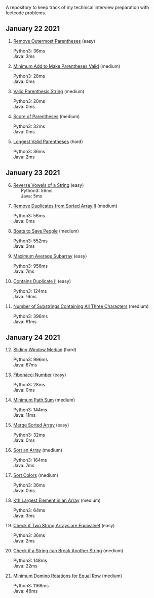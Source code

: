 A repository to keep track of my technical interview preparation with leetcode problems.

## January 22 2021

1. [Remove Outermost Parentheses](https://leetcode.com/problems/remove-outermost-parentheses) (easy)

&nbsp;&nbsp;&nbsp;&nbsp;&nbsp;&nbsp;Python3: 36ms   
&nbsp;&nbsp;&nbsp;&nbsp;&nbsp;&nbsp;Java: 3ms

2. [Minimum Add to Make Parentheses Valid](https://leetcode.com/problems/minimum-add-to-make-parentheses-valid/) (medium)

&nbsp;&nbsp;&nbsp;&nbsp;&nbsp;&nbsp;Python3: 28ms   
&nbsp;&nbsp;&nbsp;&nbsp;&nbsp;&nbsp;Java: 0ms

3. [Valid Parenthesis String](https://leetcode.com/problems/valid-parenthesis-string) (medium)

&nbsp;&nbsp;&nbsp;&nbsp;&nbsp;&nbsp;Python3: 20ms   
&nbsp;&nbsp;&nbsp;&nbsp;&nbsp;&nbsp;Java: 0ms

4. [Score of Parentheses](https://leetcode.com/problems/score-of-parentheses) (medium)

&nbsp;&nbsp;&nbsp;&nbsp;&nbsp;&nbsp;Python3: 32ms   
&nbsp;&nbsp;&nbsp;&nbsp;&nbsp;&nbsp;Java: 0ms

5. [Longest Valid Parentheses](https://leetcode.com/problems/longest-valid-parentheses) (hard)

&nbsp;&nbsp;&nbsp;&nbsp;&nbsp;&nbsp;Python3: 36ms       
&nbsp;&nbsp;&nbsp;&nbsp;&nbsp;&nbsp;Java: 2ms

## January 23 2021

6. [Reverse Vowels of a String](https://leetcode.com/problems/reverse-vowels-of-a-string) (easy)     
&nbsp;&nbsp;&nbsp;&nbsp;&nbsp;&nbsp;Python3: 56ms            
&nbsp;&nbsp;&nbsp;&nbsp;&nbsp;&nbsp;Java: 5ms

7. [Remove Duplicates from Sorted Array II](https://leetcode.com/problems/remove-duplicates-from-sorted-array-ii) (medium)

&nbsp;&nbsp;&nbsp;&nbsp;&nbsp;&nbsp;Python3: 56ms                 
&nbsp;&nbsp;&nbsp;&nbsp;&nbsp;&nbsp;Java: 0ms

8. [Boats to Save People](https://leetcode.com/problems/boats-to-save-people) (medium)

&nbsp;&nbsp;&nbsp;&nbsp;&nbsp;&nbsp;Python3: 552ms                 
&nbsp;&nbsp;&nbsp;&nbsp;&nbsp;&nbsp;Java: 3ms

9. [Maximum Average Subarray](https://leetcode.com/problems/maximum-average-subarray-i) (easy)

&nbsp;&nbsp;&nbsp;&nbsp;&nbsp;&nbsp;Python3: 956ms                      
&nbsp;&nbsp;&nbsp;&nbsp;&nbsp;&nbsp;Java: 7ms

10. [Contains Duplicate II](https://leetcode.com/problems/contains-duplicate-ii) (easy)

&nbsp;&nbsp;&nbsp;&nbsp;&nbsp;&nbsp;Python3: 124ms                      
&nbsp;&nbsp;&nbsp;&nbsp;&nbsp;&nbsp;Java: 16ms

11. [Number of Substrings Containing All Three Characters](https://leetcode.com/problems/number-of-substrings-containing-all-three-characters) (medium)

&nbsp;&nbsp;&nbsp;&nbsp;&nbsp;&nbsp;Python3: 396ms                         
&nbsp;&nbsp;&nbsp;&nbsp;&nbsp;&nbsp;Java: 61ms

## January 24 2021

12. [Sliding Window Median](https://leetcode.com/problems/sliding-window-median) (hard)

&nbsp;&nbsp;&nbsp;&nbsp;&nbsp;&nbsp;Python3: 996ms                         
&nbsp;&nbsp;&nbsp;&nbsp;&nbsp;&nbsp;Java: 67ms

13. [Fibonacci Number](https://leetcode.com/problems/fibonacci-number) (easy)

&nbsp;&nbsp;&nbsp;&nbsp;&nbsp;&nbsp;Python3: 28ms                         
&nbsp;&nbsp;&nbsp;&nbsp;&nbsp;&nbsp;Java: 0ms

14. [Minimum Path Sum](https://leetcode.com/problems/minimum-path-sum) (medium)

&nbsp;&nbsp;&nbsp;&nbsp;&nbsp;&nbsp;Python3: 144ms                         
&nbsp;&nbsp;&nbsp;&nbsp;&nbsp;&nbsp;Java: 11ms

15. [Merge Sorted Array](https://leetcode.com/problems/merge-sorted-array) (easy)

&nbsp;&nbsp;&nbsp;&nbsp;&nbsp;&nbsp;Python3: 32ms                         
&nbsp;&nbsp;&nbsp;&nbsp;&nbsp;&nbsp;Java: 0ms

16. [Sort an Array](https://leetcode.com/problems/sort-an-array) (medium)

&nbsp;&nbsp;&nbsp;&nbsp;&nbsp;&nbsp;Python3: 164ms                         
&nbsp;&nbsp;&nbsp;&nbsp;&nbsp;&nbsp;Java: 7ms

17. [Sort Colors](https://leetcode.com/problems/sort-colors) (medium)

&nbsp;&nbsp;&nbsp;&nbsp;&nbsp;&nbsp;Python3: 36ms                         
&nbsp;&nbsp;&nbsp;&nbsp;&nbsp;&nbsp;Java: 0ms

18. [Kth Largest Element in an Array](https://leetcode.com/problems/kth-largest-element-in-an-array) (medium)

&nbsp;&nbsp;&nbsp;&nbsp;&nbsp;&nbsp;Python3: 64ms                         
&nbsp;&nbsp;&nbsp;&nbsp;&nbsp;&nbsp;Java: 3ms

19. [Check if Two String Arrays are Equivalnet](https://leetcode.com/problems/check-if-two-string-arrays-are-equivalent) (easy)   

&nbsp;&nbsp;&nbsp;&nbsp;&nbsp;&nbsp;Python3: 36ms                         
&nbsp;&nbsp;&nbsp;&nbsp;&nbsp;&nbsp;Java: 2ms

20. [Check if a String can Break Another String](https://leetcode.com/problems/check-if-a-string-can-break-another-string) (medium)    

&nbsp;&nbsp;&nbsp;&nbsp;&nbsp;&nbsp;Python3: 148ms                         
&nbsp;&nbsp;&nbsp;&nbsp;&nbsp;&nbsp;Java: 22ms

21. [Minimum Domino Rotations for Equal Row](https://leetcode.com/problems/minimum-domino-rotations-for-equal-row) (medium)     

&nbsp;&nbsp;&nbsp;&nbsp;&nbsp;&nbsp;Python3: 1168ms                               
&nbsp;&nbsp;&nbsp;&nbsp;&nbsp;&nbsp;Java: 46ms